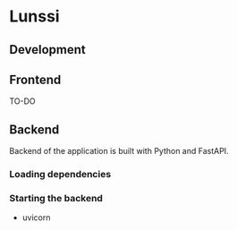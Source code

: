 # Lunssi

## Development

## Frontend
TO-DO

## Backend

Backend of the application is built with Python and FastAPI.

### Loading dependencies

### Starting the backend

- uvicorn


